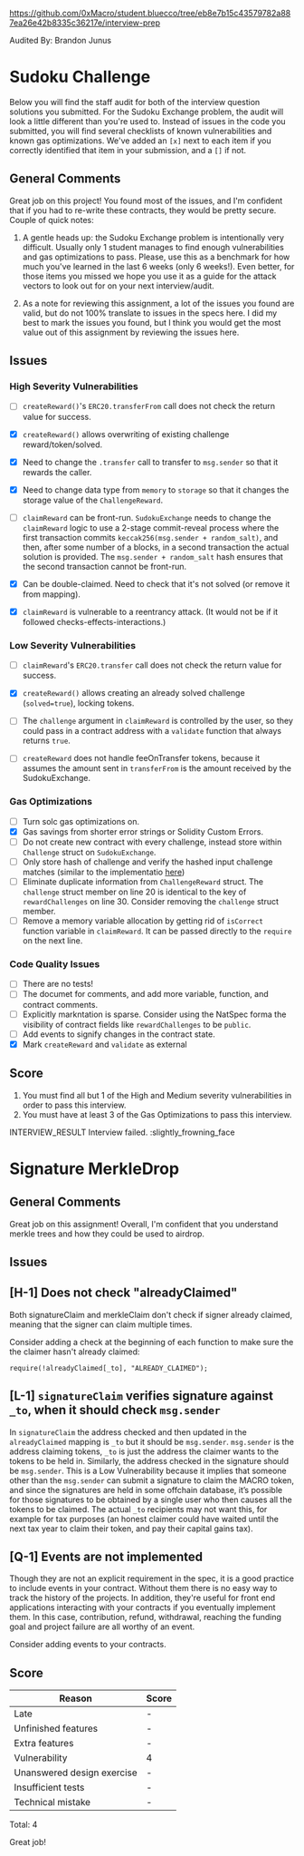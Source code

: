 https://github.com/0xMacro/student.bluecco/tree/eb8e7b15c43579782a887ea26e42b8335c36217e/interview-prep

Audited By: Brandon Junus

# Sudoku Challenge

Below you will find the staff audit for both of the interview question solutions you submitted. For the Sudoku Exchange problem, the audit will look a little different than you're used to. Instead of issues in the code you submitted, you will find several checklists of known vulnerabilities and known gas optimizations. We've added an `[x]` next to each item if you correctly identified that item in your submission, and a `[]` if not.

## General Comments

Great job on this project! You found most of the issues, and I'm confident that if you had to re-write these contracts, they would be pretty secure. Couple of quick notes:

1. A gentle heads up: the Sudoku Exchange problem is intentionally very difficult. Usually only 1 student manages to find enough vulnerabilities and gas optimizations to pass. Please, use this as a benchmark for how much you've learned in the last 6 weeks (only 6 weeks!). Even better, for those items you missed we hope you use it as a guide for the attack vectors to look out for on your next interview/audit.

2. As a note for reviewing this assignment, a lot of the issues you found are valid, but do not 100% translate to issues in the specs here. I did my best to mark the issues you found, but I think you would get the most value out of this assignment by reviewing the issues here.

## Issues

### High Severity Vulnerabilities

- [ ] `createReward()`'s `ERC20.transferFrom` call does not check the return value for success.

- [x] `createReward()` allows overwriting of existing challenge reward/token/solved.

- [x] Need to change the `.transfer` call to transfer to `msg.sender` so that it rewards the caller.

- [x] Need to change data type from `memory` to `storage` so that it changes the storage value of the `ChallengeReward`.

- [ ] `claimReward` can be front-run. `SudokuExchange` needs to change the `claimReward` logic to use a 2-stage commit-reveal process where the first transaction commits `keccak256(msg.sender + random_salt)`, and then, after some number of a blocks, in a second transaction the actual solution is provided. The `msg.sender + random_salt` hash ensures that the second transaction cannot be front-run.

- [x] Can be double-claimed. Need to check that it's not solved (or remove it from mapping).

- [x] `claimReward` is vulnerable to a reentrancy attack. (It would not be if it followed checks-effects-interactions.)

### Low Severity Vulnerabilities

- [ ] `claimReward`'s `ERC20.transfer` call does not check the return value for success.

- [x] `createReward()` allows creating an already solved challenge (`solved=true`), locking tokens.

- [ ] The `challenge` argument in `claimReward` is controlled by the user, so they could pass in a contract address with a `validate` function that always returns `true`.

- [ ] `createReward` does not handle feeOnTransfer tokens, because it assumes the amount sent in `transferFrom` is the amount received by the SudokuExchange.

### Gas Optimizations

- [ ] Turn solc gas optimizations on.
- [x] Gas savings from shorter error strings or Solidity Custom Errors.
- [ ] Do not create new contract with every challenge, instead store within `Challenge` struct on `SudokuExchange`.
- [ ] Only store hash of challenge and verify the hashed input challenge matches (similar to the implementatio [here](https://github.com/OpenZeppelin/openzeppelin-contracts/blob/master/contracts/governance/Governor.sol#L256))
- [ ] Eliminate duplicate information from `ChallengeReward` struct. The `challenge` struct member on line 20 is identical to the key of `rewardChallenges` on line 30. Consider removing the `challenge` struct member.
- [ ] Remove a memory variable allocation by getting rid of `isCorrect` function variable in `claimReward`. It can be passed directly to the `require` on the next line.

### Code Quality Issues

- [ ] There are no tests!
- [ ] The documet for comments, and add more variable, function, and contract comments.
- [ ] Explicitly markntation is sparse. Consider using the NatSpec forma the visibility of contract fields like `rewardChallenges` to be `public`.
- [ ] Add events to signify changes in the contract state.
- [x] Mark `createReward` and `validate` as external

## Score

1. You must find all but 1 of the High and Medium severity vulnerabilities in order to pass this interview.
2. You must have at least 3 of the Gas Optimizations to pass this interview.

INTERVIEW_RESULT
Interview failed. :slightly_frowning_face

# Signature MerkleDrop

## General Comments

Great job on this assignment! Overall, I'm confident that you understand merkle trees and how they could be used to airdrop.

## Issues

## **[H-1]** Does not check "alreadyClaimed"

Both signatureClaim and merkleClaim don't check if signer already claimed, meaning that the signer can claim multiple times.

Consider adding a check at the beginning of each function to make sure the the claimer hasn't already claimed:

```solidity
require(!alreadyClaimed[_to], "ALREADY_CLAIMED");
```

## **[L-1]** `signatureClaim` verifies signature against `_to`, when it should check `msg.sender`

In `signatureClaim` the address checked and then updated in the `alreadyClaimed` mapping is `_to` but it should be `msg.sender`. `msg.sender` is the address claiming tokens, `_to` is just the address the claimer wants to the tokens to be held in. Similarly, the address checked in the signature should be `msg.sender`. This is a Low Vulnerability because it implies that someone other than the `msg.sender` can submit a signature to claim the MACRO token, and since the signatures are held in some offchain database, it’s possible for those signatures to be obtained by a single user who then causes all the tokens to be claimed. The actual `_to` recipients may not want this, for example for tax purposes (an honest claimer could have waited until the next tax year to claim their token, and pay their capital gains tax).

## **[Q-1]** Events are not implemented

Though they are not an explicit requirement in the spec, it is a good practice to include events in your contract. Without them there is no easy way to track the history of the projects. In addition, they're useful for front end applications interacting with your contracts if you eventually implement them. In this case, contribution, refund, withdrawal, reaching the funding goal and project failure are all worthy of an event.

Consider adding events to your contracts.

## Score

| Reason                     | Score |
| -------------------------- | ----- |
| Late                       | -     |
| Unfinished features        | -     |
| Extra features             | -     |
| Vulnerability              | 4     |
| Unanswered design exercise | -     |
| Insufficient tests         | -     |
| Technical mistake          | -     |

Total: 4

Great job!
